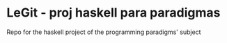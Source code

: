 # LeGit - proj haskell para paradigmas
Repo for the haskell project of the programming paradigms' subject

